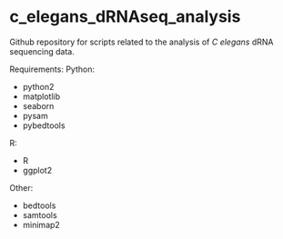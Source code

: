 # c_elegans_dRNAseq_analysis
Github repository for scripts related to the analysis of _C elegans_ dRNA sequencing data.

Requirements:
Python:
- python2
- matplotlib
- seaborn
- pysam
- pybedtools

R:
- R
- ggplot2

Other:
- bedtools
- samtools
- minimap2